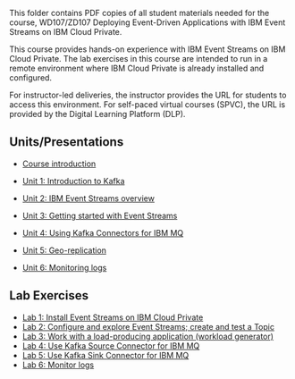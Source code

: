 This folder contains PDF copies of all student materials needed for the course, WD107/ZD107 Deploying Event-Driven Applications with IBM Event Streams on IBM Cloud Private. 

This course provides hands-on experience with IBM Event Streams on IBM Cloud Private. The lab exercises in this course are intended to run in a remote environment where IBM Cloud Private is already installed and configured.

For instructor-led deliveries, the instructor provides the URL for students to access this environment. For self-paced virtual courses (SPVC), the URL is provided by the Digital Learning Platform (DLP). 

<h2>Units/Presentations</h2>

* [Course introduction](U00_CourseIntro.pdf)

* [Unit 1: Introduction to Kafka](U01_IntroKafka.pdf)

* [Unit 2: IBM Event Streams overview](U02_ESOverview.pdf)

* [Unit 3: Getting started with Event Streams](U03_GettingStarted.pdf)

* [Unit 4: Using Kafka Connectors for IBM MQ](U04_Connectors.pdf)

* [Unit 5: Geo-replication](U05_GeoReplication.pdf)

* [Unit 6: Monitoring logs](U06_monitor.pdf)

<h2>Lab Exercises</h2>

* [Lab 1: Install Event Streams on IBM Cloud Private](Lab01-install.pdf)
* [Lab 2: Configure and explore Event Streams; create and test a Topic](Lab02-config.pdf)
* [Lab 3: Work with a load-producing application (workload generator)](Lab03-workload.pdf)
* [Lab 4: Use Kafka Source Connector for IBM MQ](Lab04-sourceconnect.pdf)
* [Lab 5: Use Kafka Sink Connector for IBM MQ](Lab05-sinkconnect.pdf)
* [Lab 6: Monitor logs](Lab06-monitor.pdf)